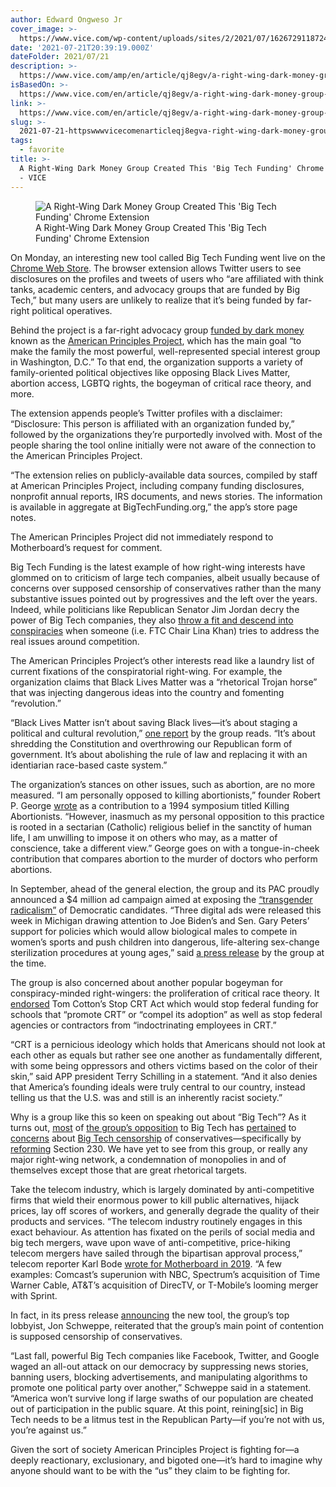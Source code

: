 ```yaml
---
author: Edward Ongweso Jr
cover_image: >-
  https://www.vice.com/wp-content/uploads/sites/2/2021/07/1626729118724-image-1.png
date: '2021-07-21T20:39:19.000Z'
dateFolder: 2021/07/21
description: >-
  https://www.vice.com/amp/en/article/qj8egv/a-right-wing-dark-money-group-created-this-big-tech-funding-chrome-extension
isBasedOn: >-
  https://www.vice.com/en/article/qj8egv/a-right-wing-dark-money-group-created-this-big-tech-funding-chrome-extension
link: >-
  https://www.vice.com/en/article/qj8egv/a-right-wing-dark-money-group-created-this-big-tech-funding-chrome-extension
slug: >-
  2021-07-21-httpswwwvicecomenarticleqj8egva-right-wing-dark-money-group-created-this-big-tech-funding-chrome-extension
tags:
  - favorite
title: >-
  A Right-Wing Dark Money Group Created This 'Big Tech Funding' Chrome Extension
  - VICE
---
```

<figure><img alt="A Right-Wing Dark Money Group Created This 'Big Tech Funding' Chrome Extension" sizes="(max-width: 1024px) 100vw, 1024px" src="https://www.vice.com/wp-content/uploads/sites/2/2021/07/1626729118724-image-1.png" srcset="https://www.vice.com/wp-content/uploads/sites/2/2021/07/1626729118724-image-1.png 1547w, https://www.vice.com/wp-content/uploads/sites/2/2021/07/1626729118724-image-1.png?resize=300,157 300w, https://www.vice.com/wp-content/uploads/sites/2/2021/07/1626729118724-image-1.png?resize=768,402 768w, https://www.vice.com/wp-content/uploads/sites/2/2021/07/1626729118724-image-1.png?resize=1024,536 1024w, https://www.vice.com/wp-content/uploads/sites/2/2021/07/1626729118724-image-1.png?resize=1536,804 1536w, https://www.vice.com/wp-content/uploads/sites/2/2021/07/1626729118724-image-1.png?resize=600,314 600w"/><figcaption>A Right-Wing Dark Money Group Created This 'Big Tech Funding' Chrome Extension</figcaption></figure>
<p>On Monday, an interesting new tool called Big Tech Funding went live on the <a href="https://chrome.google.com/webstore/detail/big-tech-funding/mmakemefcnfogodnbgdflchnllmfickc">Chrome Web Store</a>. The browser extension allows Twitter users to see disclosures on the profiles and tweets of users who “are affiliated with think tanks, academic centers, and advocacy groups that are funded by Big Tech,” but many users are unlikely to realize that it’s being funded by far-right political operatives.</p>
<p>Behind the project is a far-right advocacy group <a href="https://www.opensecrets.org/news/2021/06/dark-money-groups-battle-efforts-to-limit-big-tech/">funded by dark money</a> known as the <a href="https://www.opensecrets.org/political-action-committees-pacs/american-principles-project/C00544387/summary/2020">American Principles Project</a>, which has the main goal “to make the family the most powerful, well-represented special interest group in Washington, D.C.” To that end, the organization supports a variety of family-oriented political objectives like opposing Black Lives Matter, abortion access, LGBTQ rights, the bogeyman of critical race theory, and more.</p>
<p>The extension appends people’s Twitter profiles with a disclaimer: “Disclosure: This person is affiliated with an organization funded by,” followed by the organizations they’re purportedly involved with. Most of the people sharing the tool online initially were not aware of the connection to the American Principles Project.</p>
<p>“The extension relies on publicly-available data sources, compiled by staff at American Principles Project, including company funding disclosures, nonprofit annual reports, IRS documents, and news stories. The information is available in aggregate at BigTechFunding.org,” the app’s store page notes.</p>
<p>The American Principles Project did not immediately respond to Motherboard’s request for comment.</p>
<p>Big Tech Funding is the latest example of how right-wing interests have glommed on to criticism of large tech companies, albeit usually because of concerns over supposed censorship of conservatives rather than the many substantive issues pointed out by progressives and the left over the years. Indeed, while politicians like Republican Senator Jim Jordan decry the power of Big Tech companies, they also <a href="https://www.vice.com/en/article/4av4yb/the-gop-response-to-a-suite-of-major-antritrust-bills-is-unhinged">throw a fit and descend into conspiracies</a> when someone (i.e. FTC Chair Lina Khan) tries to address the real issues around competition.</p>
<p>The American Principles Project’s other interests read like a laundry list of current fixations of the conspiratorial right-wing. For example, the organization claims that Black Lives Matter was a “rhetorical Trojan horse” that was injecting dangerous ideas into the country and fomenting “revolution.”</p>
<p>“Black Lives Matter isn’t about saving Black lives—it’s about staging a political and cultural revolution,” <a href="https://americanprinciplesproject.org/wp-content/uploads/2021/01/APP-BLM-paper_web.pdf">one report</a> by the group reads. “It’s about shredding the Constitution and overthrowing our Republican form of government. It’s about abolishing the rule of law and replacing it with an identiarian race-based caste system.”</p>
<p>The organization’s stances on other issues, such as abortion, are no more measured. “I am personally opposed to killing abortionists,” founder Robert P. George <a href="https://www.firstthings.com/article/1994/12/killing-abortionists-a-symposium#George">wrote</a> as a contribution to a 1994 symposium titled Killing Abortionists. “However, inasmuch as my personal opposition to this practice is rooted in a sectarian (Catholic) religious belief in the sanctity of human life, I am unwilling to impose it on others who may, as a matter of conscience, take a different view.” George goes on with a tongue-in-cheek contribution that compares abortion to the murder of doctors who perform abortions.</p>
<p>In September, ahead of the general election, the group and its PAC proudly announced a $4 million ad campaign aimed at exposing the <a href="https://www.nbcnews.com/feature/nbc-out/conservative-group-releases-anti-transgender-political-ads-michigan-n1239319">“transgender radicalism”</a> of Democratic candidates. “Three digital ads were released this week in Michigan drawing attention to Joe Biden’s and Sen. Gary Peters’ support for policies which would allow biological males to compete in women’s sports and push children into dangerous, life-altering sex-change sterilization procedures at young ages,” said <a href="https://americanprinciplesproject.org/media/app-announces-4m-swing-state-ad-blitz-hitting-biden-and-dems-for-transgender-radicalism/">a press release</a> by the group at the time.</p>
<p>The group is also concerned about another popular bogeyman for conspiracy-minded right-wingers: the proliferation of critical race theory. It <a href="https://americanprinciplesproject.org/legislation/app-endorses-senate-bill-targeting-critical-race-theory-schools-government/">endorsed</a> Tom Cotton’s Stop CRT Act which would stop federal funding for schools that “promote CRT” or “compel its adoption” as well as stop federal agencies or contractors from “indoctrinating employees in CRT.”</p>
<p>“CRT is a pernicious ideology which holds that Americans should not look at each other as equals but rather see one another as fundamentally different, with some being oppressors and others victims based on the color of their skin,” said APP president Terry Schilling in a statement. “And it also denies that America’s founding ideals were truly central to our country, instead telling us that the U.S. was and still is an inherently racist society.”</p>
<p>Why is a group like this so keen on speaking out about “Big Tech”? As it turns out, <a href="https://americanprinciplesproject.org/media/app-applauds-trump-move-combat-big-tech-censorship/">most</a> of <a href="https://americanprinciplesproject.org/legislation/app-applauds-new-senate-gop-bill-targeting-big-tech-censorship/">the group’s opposition</a> to Big Tech has <a href="https://americanprinciplesproject.org/legislation/app-praises-sen-loefflers-stopping-big-tech-censorship-act/">pertained</a> to <a href="https://americanprinciplesproject.org/media/app-voices-censorship-concerns-amid-big-tech-hearing/">concerns</a> about <a href="https://americanprinciplesproject.org/legislation/app-backs-house-bill-reforming-section-230-protect-free-speech/">Big Tech censorship</a> of conservatives—specifically by <a href="https://americanprinciplesproject.org/wp-content/uploads/2020/07/APP-Sec230-paper.pdf">reforming</a> Section 230. We have yet to see from this group, or really any major right-wing network, a condemnation of monopolies in and of themselves except those that are great rhetorical targets.</p>
<p>Take the telecom industry, which is largely dominated by anti-competitive firms that wield their enormous power to kill public alternatives, hijack prices, lay off scores of workers, and generally degrade the quality of their products and services. “The telecom industry routinely engages in this exact behaviour. As attention has fixated on the perils of social media and big tech mergers, wave upon wave of anti-competitive, price-hiking telecom mergers have sailed through the bipartisan approval process,” telecom reporter Karl Bode <a href="https://www.vice.com/en/article/vbwjvy/if-were-going-to-break-up-big-tech-we-shouldnt-forget-big-telecom">wrote for Motherboard in 2019</a>. “A few examples: Comcast’s superunion with NBC, Spectrum’s acquisition of Time Warner Cable, AT&amp;T’s acquisition of DirecTV, or T-Mobile’s looming merger with Sprint.</p>
<p>In fact, in its press release <a href="https://americanprinciplesproject.org/media/app-launches-online-tool-track-big-tech-political-influence/">announcing</a> the new tool, the group’s top lobbyist, Jon Schweppe, reiterated that the group’s main point of contention is supposed censorship of conservatives.</p>
<p>“Last fall, powerful Big Tech companies like Facebook, Twitter, and Google waged an all-out attack on our democracy by suppressing news stories, banning users, blocking advertisements, and manipulating algorithms to promote one political party over another,” Schweppe said in a statement. “America won’t survive long if large swaths of our population are cheated out of participation in the public square. At this point, reining[sic] in Big Tech needs to be a litmus test in the Republican Party—if you’re not with us, you’re against us.”</p>
<p>Given the sort of society American Principles Project is fighting for—a deeply reactionary, exclusionary, and bigoted one—it’s hard to imagine why anyone should want to be with the “us” they claim to be fighting for.</p>
